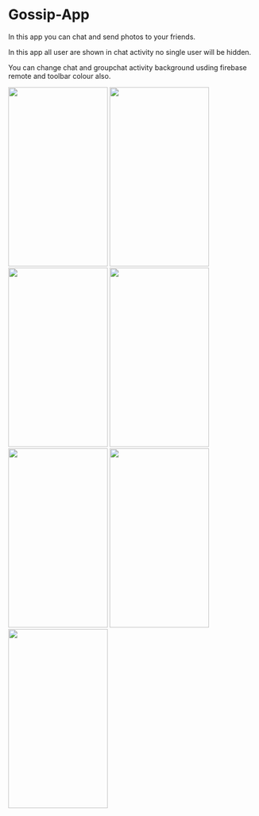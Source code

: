 # Gossip-App
In this app you can chat and send photos to your friends. 

In this app all user are shown in chat activity no single user will be hidden.

You can change chat and groupchat activity background usding firebase remote and toolbar colour also.


<img src="https://user-images.githubusercontent.com/74703957/163779382-ec64c76e-e456-4e54-b5a2-7fd346de23f8.png" width="200" height="360" />     <img src="https://user-images.githubusercontent.com/74703957/163779790-04b75e8d-963a-4640-b6f4-3604d199ee24.png" width="200" height="360" />     <img src="https://user-images.githubusercontent.com/74703957/163779415-70c4284c-3b5e-48a7-bd73-dc7f9fed271a.png" width="200" height="360" />     <img src="https://user-images.githubusercontent.com/74703957/163779426-b77dcfa7-7fd2-4b58-8b24-d8911d413126.png" width="200" height="360" />     <img src="https://user-images.githubusercontent.com/74703957/163779435-c5f9cbf5-3abc-4f42-8583-d981e646eda1.png" width="200" height="360" />     <img src="https://user-images.githubusercontent.com/74703957/163779442-1107118d-7e66-45de-b5ac-e7f6dce8e0de.png" width="200" height="360" />     <img src="https://user-images.githubusercontent.com/74703957/163779454-f956cada-eb91-4f13-9f89-9666b9fd2004.png" width="200" height="360" />
